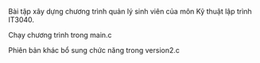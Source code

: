 Bài tập xây dựng chương trình quản lý sinh viên của môn Kỹ thuật lập trình IT3040.

Chạy chương trình trong main.c

Phiên bản khác bổ sung chức năng trong version2.c
